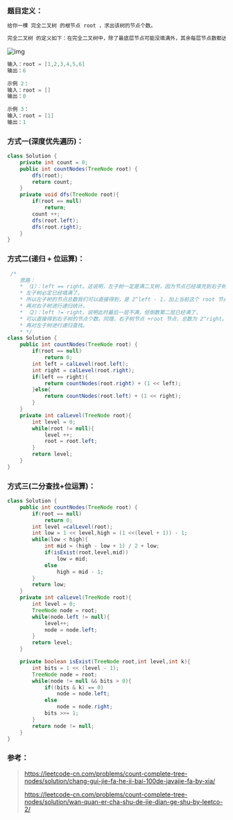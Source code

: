 ### 题目定义：

````java
给你一棵 完全二叉树 的根节点 root ，求出该树的节点个数。

完全二叉树 的定义如下：在完全二叉树中，除了最底层节点可能没填满外，其余每层节点数都达到最大值，并且最下面一层的节点都集中在该层最左边的若干位置。若最底层为第 h 层，则该层包含 1~ 2h 个节点。
````

![img](https://assets.leetcode.com/uploads/2021/01/14/complete.jpg)

````java
输入：root = [1,2,3,4,5,6]
输出：6
    
示例 2：
输入：root = []
输出：0
    
示例 3：
输入：root = [1]
输出：1
````



### 方式一(深度优先遍历)：

````java
class Solution {
    private int count = 0;
    public int countNodes(TreeNode root) {
        dfs(root);
        return count;
    }
    private void dfs(TreeNode root){
        if(root == null)
            return;
        count ++;
        dfs(root.left);
        dfs(root.right);
    }
}
````



### 方式二(递归 + 位运算)：

````java
 /*
    思路：
    * （1）：left == right。这说明，左子树一定是满二叉树，因为节点已经填充到右子树了，
   	* 左子树必定已经填满了。
    * 所以左子树的节点总数我们可以直接得到，是 2^left - 1，加上当前这个 root 节点，则正好是 2^left。
    * 再对右子树进行递归统计。
    * （2）：left != right。说明此时最后一层不满，但倒数第二层已经满了，
    * 可以直接得到右子树的节点个数。同理，右子树节点 +root 节点，总数为 2^right。
    * 再对左子树进行递归查找。
    * */
class Solution {
    public int countNodes(TreeNode root) {
        if(root == null)
            return 0;
        int left = calLevel(root.left);
        int right = calLevel(root.right);
        if(left == right){
            return countNodes(root.right) + (1 << left);
        }else{
            return countNodes(root.left) + (1 << right);
        }
    }
    private int calLevel(TreeNode root){
        int level = 0;
        while(root != null){
            level ++;
            root = root.left;
        }
        return level;
    }
}
````



### 方式三(二分查找+位运算)：

````java
class Solution {
    public int countNodes(TreeNode root) {
        if(root == null)
            return 0;
        int level =calLevel(root);
        int low = 1 << level,high = (1 <<(level + 1)) - 1;
        while(low < high){
            int mid = (high - low + 1) / 2 + low;
            if(isExist(root,level,mid))
                low = mid;
            else 
                high = mid - 1; 
        }
        return low;
    }
    private int calLevel(TreeNode root){
        int level = 0;
        TreeNode node = root;
        while(node.left != null){
            level++;
            node = node.left;
        }
        return level;
    }

    private boolean isExist(TreeNode root,int level,int k){
        int bits = 1 << (level - 1);
        TreeNode node = root;
        while(node != null && bits > 0){
            if((bits & k) == 0)
                node = node.left;
            else 
                node = node.right;
            bits >>= 1;
        }
        return node != null;
    }
}
````



### 参考：

> https://leetcode-cn.com/problems/count-complete-tree-nodes/solution/chang-gui-jie-fa-he-ji-bai-100de-javajie-fa-by-xia/
>
> https://leetcode-cn.com/problems/count-complete-tree-nodes/solution/wan-quan-er-cha-shu-de-jie-dian-ge-shu-by-leetco-2/

